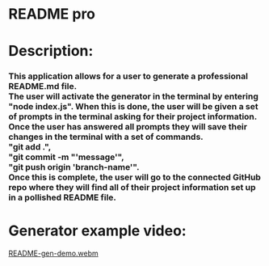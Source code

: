 # README pro

# Description:

### This application allows for a user to generate a professional README.md file.<br>The user will activate the generator in the terminal by entering "node index.js". When this is done, the user will be given a set of prompts in the terminal asking for their project information. Once the user has answered all prompts they will save their changes in the terminal with a set of commands.<br>"git add .",<br>"git commit -m "'message'",<br>"git push origin 'branch-name'".<br>Once this is complete, the user will go to the connected GitHub repo where they will find all of their project information set up in a pollished README file.

# Generator example video: 
[README-gen-demo.webm](https://user-images.githubusercontent.com/107056238/191606914-109ecf44-0dd4-4c80-9ac9-ddf6c30b6eb9.webm)
